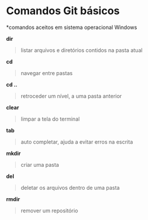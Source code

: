 # Comandos Git básicos

*comandos aceitos em sistema operacional Windows

**dir**

> listar arquivos e diretórios contidos na pasta atual





**cd**

> navegar entre pastas





**cd ..**

> retroceder um nível, a uma pasta anterior





**clear**

> limpar a tela do terminal





**tab**

> auto completar, ajuda a  evitar erros na escrita





**mkdir**

> criar uma pasta





**del**

> deletar os arquivos dentro de uma pasta





**rmdir**

> remover  um repositório
